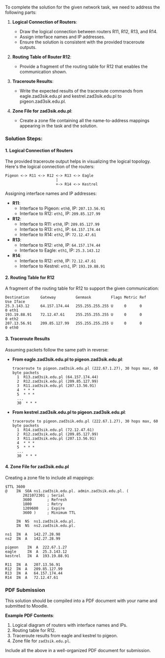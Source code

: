 To complete the solution for the given network task, we need to address the following parts:

1. **Logical Connection of Routers**:

   - Draw the logical connection between routers R11, R12, R13, and R14.
   - Assign interface names and IP addresses.
   - Ensure the solution is consistent with the provided traceroute outputs.

2. **Routing Table of Router R12**:

   - Provide a fragment of the routing table for R12 that enables the communication shown.

3. **Traceroute Results**:

   - Write the expected results of the traceroute commands from eagle.zad3sik.edu.pl and kestrel.zad3sik.edu.pl to pigeon.zad3sik.edu.pl.

4. **Zone File for zad3sik.edu.pl**:
   - Create a zone file containing all the name-to-address mappings appearing in the task and the solution.

### Solution Steps:

#### 1. Logical Connection of Routers

The provided traceroute output helps in visualizing the logical topology. Here's the logical connection of the routers:

```
Pigeon <-> R11 <-> R12 <-> R13 <-> Eagle
                       |
                       +-> R14 <-> Kestrel
```

Assigning interface names and IP addresses:

- **R11**:
  - Interface to Pigeon: `eth0`, IP: `207.13.56.91`
  - Interface to R12: `eth1`, IP: `209.85.127.99`
- **R12**:
  - Interface to R11: `eth0`, IP: `209.85.127.99`
  - Interface to R13: `eth1`, IP: `64.157.174.44`
  - Interface to R14: `eth2`, IP: `72.12.47.61`
- **R13**:
  - Interface to R12: `eth0`, IP: `64.157.174.44`
  - Interface to Eagle: `eth1`, IP: `25.3.143.12`
- **R14**:
  - Interface to R12: `eth0`, IP: `72.12.47.61`
  - Interface to Kestrel: `eth1`, IP: `193.19.88.91`

#### 2. Routing Table for R12

A fragment of the routing table for R12 to support the given communication:

```
Destination     Gateway         Genmask         Flags Metric Ref    Use Iface
25.3.143.12     64.157.174.44   255.255.255.255 U     0      0        0 eth1
193.19.88.91    72.12.47.61     255.255.255.255 U     0      0        0 eth2
207.13.56.91    209.85.127.99   255.255.255.255 U     0      0        0 eth0
```

#### 3. Traceroute Results

Assuming packets follow the same path in reverse:

- **From eagle.zad3sik.edu.pl to pigeon.zad3sik.edu.pl**:

  ```
  traceroute to pigeon.zad3sik.edu.pl (222.67.1.27), 30 hops max, 60 byte packets
    1  R13.zad3sik.edu.pl (64.157.174.44)
    2  R12.zad3sik.edu.pl (209.85.127.99)
    3  R11.zad3sik.edu.pl (207.13.56.91)
    4  * * *
    5  * * *
    ...
    30  * * *
  ```

- **From kestrel.zad3sik.edu.pl to pigeon.zad3sik.edu.pl**:
  ```
  traceroute to pigeon.zad3sik.edu.pl (222.67.1.27), 30 hops max, 60 byte packets
    1  R14.zad3sik.edu.pl (72.12.47.61)
    2  R12.zad3sik.edu.pl (209.85.127.99)
    3  R11.zad3sik.edu.pl (207.13.56.91)
    4  * * *
    5  * * *
    ...
    30  * * *
  ```

#### 4. Zone File for zad3sik.edu.pl

Creating a zone file to include all mappings:

```
$TTL 3600
@    IN  SOA ns1.zad3sik.edu.pl. admin.zad3sik.edu.pl. (
        2021072301 ; Serial
        3600       ; Refresh
        1800       ; Retry
        1209600    ; Expire
        3600 )     ; Minimum TTL

     IN  NS  ns1.zad3sik.edu.pl.
     IN  NS  ns2.zad3sik.edu.pl.

ns1  IN  A   142.27.28.98
ns2  IN  A   142.27.28.99

pigeon    IN  A  222.67.1.27
eagle     IN  A  25.3.143.12
kestrel   IN  A  193.19.88.91

R11  IN  A   207.13.56.91
R12  IN  A   209.85.127.99
R13  IN  A   64.157.174.44
R14  IN  A   72.12.47.61
```

### PDF Submission

This solution should be compiled into a PDF document with your name and submitted to Moodle.

**Example PDF Contents**:

1. Logical diagram of routers with interface names and IPs.
2. Routing table for R12.
3. Traceroute results from eagle and kestrel to pigeon.
4. Zone file for `zad3sik.edu.pl`.

Include all the above in a well-organized PDF document for submission.
